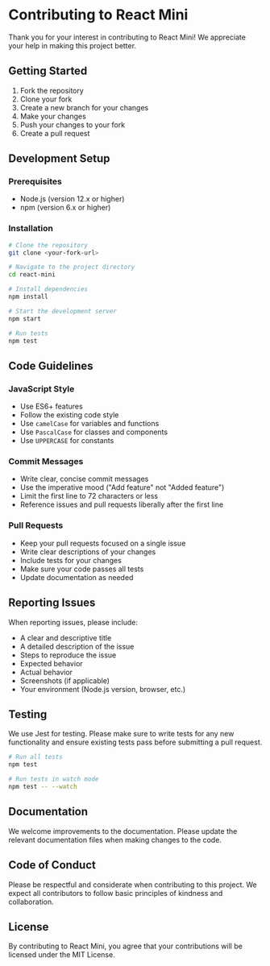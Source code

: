 # Contributing to React Mini

Thank you for your interest in contributing to React Mini! We appreciate your help in making this project better.

## Getting Started

1. Fork the repository
2. Clone your fork
3. Create a new branch for your changes
4. Make your changes
5. Push your changes to your fork
6. Create a pull request

## Development Setup

### Prerequisites

- Node.js (version 12.x or higher)
- npm (version 6.x or higher)

### Installation

```bash
# Clone the repository
git clone <your-fork-url>

# Navigate to the project directory
cd react-mini

# Install dependencies
npm install

# Start the development server
npm start

# Run tests
npm test
```

## Code Guidelines

### JavaScript Style

- Use ES6+ features
- Follow the existing code style
- Use `camelCase` for variables and functions
- Use `PascalCase` for classes and components
- Use `UPPERCASE` for constants

### Commit Messages

- Write clear, concise commit messages
- Use the imperative mood ("Add feature" not "Added feature")
- Limit the first line to 72 characters or less
- Reference issues and pull requests liberally after the first line

### Pull Requests

- Keep your pull requests focused on a single issue
- Write clear descriptions of your changes
- Include tests for your changes
- Make sure your code passes all tests
- Update documentation as needed

## Reporting Issues

When reporting issues, please include:

- A clear and descriptive title
- A detailed description of the issue
- Steps to reproduce the issue
- Expected behavior
- Actual behavior
- Screenshots (if applicable)
- Your environment (Node.js version, browser, etc.)

## Testing

We use Jest for testing. Please make sure to write tests for any new functionality and ensure existing tests pass before submitting a pull request.

```bash
# Run all tests
npm test

# Run tests in watch mode
npm test -- --watch
```

## Documentation

We welcome improvements to the documentation. Please update the relevant documentation files when making changes to the code.

## Code of Conduct

Please be respectful and considerate when contributing to this project. We expect all contributors to follow basic principles of kindness and collaboration.

## License

By contributing to React Mini, you agree that your contributions will be licensed under the MIT License.